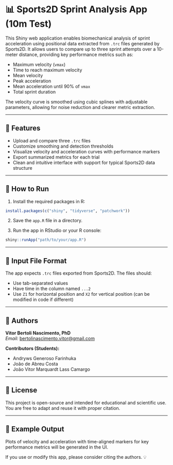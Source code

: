 # 📊 Sports2D Sprint Analysis App (10m Test)

This Shiny web application enables biomechanical analysis of sprint acceleration using positional data extracted from `.trc` files generated by Sports2D. It allows users to compare up to three sprint attempts over a 10-meter distance, providing key performance metrics such as:

- Maximum velocity (`vmax`)
- Time to reach maximum velocity
- Mean velocity
- Peak acceleration
- Mean acceleration until 90% of `vmax`
- Total sprint duration

The velocity curve is smoothed using cubic splines with adjustable parameters, allowing for noise reduction and clearer metric extraction.

---

## 🔧 Features

- Upload and compare three `.trc` files
- Customize smoothing and detection thresholds
- Visualize velocity and acceleration curves with performance markers
- Export summarized metrics for each trial
- Clean and intuitive interface with support for typical Sports2D data structure

---

## 🚀 How to Run

1. Install the required packages in R:

```r
install.packages(c("shiny", "tidyverse", "patchwork"))
```

2. Save the `app.R` file in a directory.

3. Run the app in RStudio or your R console:

```r
shiny::runApp("path/to/your/app.R")
```

---

## 📂 Input File Format

The app expects `.trc` files exported from Sports2D. The files should:
- Use tab-separated values
- Have time in the column named `...2`
- Use `Z1` for horizontal position and `X2` for vertical position (can be modified in code if different)

---

## 👥 Authors

**Vitor Bertoli Nascimento, PhD**  
*Email:* bertolinascimento.vitor@gmail.com

**Contributors (Students):**
- Andryws Generoso Farinhuka
- João de Abreu Costa
- João Vitor Marquardt Lass Camargo

---

## 📜 License

This project is open-source and intended for educational and scientific use. You are free to adapt and reuse it with proper citation.

---

## 📸 Example Output

Plots of velocity and acceleration with time-aligned markers for key performance metrics will be generated in the UI.

If you use or modify this app, please consider citing the authors. 💡
